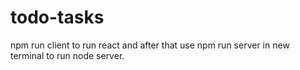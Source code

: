 # todo-tasks
npm run client to run react and after that use npm run server in new terminal to run node server.
